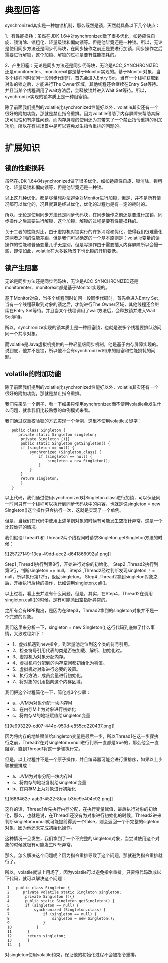 # 典型回答
synchronized其实是一种加锁机制，那么既然是锁，天然就具备以下几个缺点：



1、有性能损耗：虽然在JDK 1.6中对synchronized做了很多优化，如适应性自旋、锁消除、锁粗化、轻量级锁和偏向锁等。但是他毕竟还是一种锁。所以，无论是使用同步方法还是同步代码块，在同步操作之前还是要进行加锁，同步操作之后需要进行解锁，这个加锁、解锁的过程是要有性能损耗的。



2、产生阻塞：无论是同步方法还是同步代码块，无论是ACC_SYNCHRONIZED还是monitorenter、monitorexit都是基于Monitor实现的。基于Monitor对象，当多个线程同时访问一段同步代码时，首先会进入Entry Set，当有一个线程获取到对象的锁之后，才能进行The Owner区域，其他线程还会继续在Entry Set等待。并且当某个线程调用了wait方法后，会释放锁并进入Wait Set等待。所以，synchronize实现的锁本质上是一种阻塞锁。



除了前面我们提到的volatile比synchronized性能好以外，volatile其实还有一个很好的附加功能，那就是禁止指令重排。因为volatile借助了内存屏障来帮助其解决可见性和有序性问题，而内存屏障的使用还为其带来了一个禁止指令重排的附加功能，所以在有些场景中是可以避免发生指令重排的问题的。

# 扩展知识


## 锁的性能损耗


虽然在JDK 1.6中对synchronized做了很多优化，如如适应性自旋、锁消除、锁粗化、轻量级锁和偏向锁等，但是他毕竟还是一种锁。



以上这几种优化，都是尽量想办法避免对Monitor进行加锁，但是，并不是所有情况都可以优化的，况且就算是经过优化，优化的过程也是有一定的耗时的。



所以，无论是使用同步方法还是同步代码块，在同步操作之前还是要进行加锁，同步操作之后需要进行解锁，这个加锁、解锁的过程是要有性能损耗的。



关于二者的性能对比，由于虚拟机对锁实行的许多消除和优化，使得我们很难量化这两者之间的性能差距，但是我们可以确定的一个基本原则是：volatile变量的读操作的性能和普通变量几乎无差别，但是写操作由于需要插入内存屏障所以会慢一些，即便如此，volatile在大多数场景下也比锁的开销要低。



## 锁产生阻塞


无论是同步方法还是同步代码块，无论是ACC_SYNCHRONIZED还是monitorenter、monitorexit都是基于Monitor实现的。



基于Monitor对象，当多个线程同时访问一段同步代码时，首先会进入Entry Set，当有一个线程获取到对象的锁之后，才能进行The Owner区域，其他线程还会继续在Entry Set等待。并且当某个线程调用了wait方法后，会释放锁并进入Wait Set等待。



所以，synchronize实现的锁本质上是一种阻塞锁，也就是说多个线程要排队访问同一个共享对象。



而volatile是Java虚拟机提供的一种轻量级同步机制，他是基于内存屏障实现的。说到底，他并不是锁，所以他不会有synchronized带来的阻塞和性能损耗的问题。



## volatile的附加功能


除了前面我们提到的volatile比synchronized性能好以外，volatile其实还有一个很好的附加功能，那就是禁止指令重排。



我们先来举一个例子，看一下如果只使用synchronized而不使用volatile会发生什么问题，就拿我们比较熟悉的单例模式来看。



我们通过双重校验锁的方式实现一个单例，这里不使用volatile关键字：



```plain
   public class Singleton {  
      private static Singleton singleton;  
       private Singleton (){}  
       public static Singleton getSingleton() {  
       if (singleton == null) {  
           synchronized (Singleton.class) {  
               if (singleton == null) {  
                   singleton = new Singleton();  
               }  
           }  
       }  
       return singleton;  
       }  
   }
```



以上代码，我们通过使用synchronized对Singleton.class进行加锁，可以保证同一时间只有一个线程可以执行到同步代码块中的内容，也就是说singleton = new Singleton()这个操作只会执行一次，这就是实现了一个单例。



但是，当我们在代码中使用上述单例对象的时候有可能发生空指针异常。这是一个比较诡异的情况。



我们假设Thread1 和 Thread2两个线程同时请求Singleton.getSingleton方法的时候：



![[25727149-13ca-49dd-acc2-d641866092a1.png]]



Step1 ,Thread1执行到第8行，开始进行对象的初始化。 Step2 ,Thread2执行到第5行，判断singleton == null。 Step3 ,Thread2经过判断发现singleton ！= null，所以执行第12行，返回singleton。 Step4 ,Thread2拿到singleton对象之后，开始执行后续的操作，比如调用singleton.call()。



以上过程，看上去并没有什么问题，但是，其实，在Step4，Thread2在调用singleton.call()的时候，是有可能抛出空指针异常的。



之所有会有NPE抛出，是因为在Step3，Thread2拿到的singleton对象并不是一个完整的对象。



我们这里来分析一下，singleton = new Singleton();这行代码到底做了什么事情，大致过程如下：



+ 1、虚拟机遇到new指令，到常量池定位到这个类的符号引用。
+ 2、检查符号引用代表的类是否被加载、解析、初始化过。 
+ 3、虚拟机为对象分配内存。 
+ 4、虚拟机将分配到的内存空间都初始化为零值。 
+ 5、虚拟机对对象进行必要的设置。
+ 6、执行方法，成员变量进行初始化。 
+ 7、将对象的引用指向这个内存区域。



我们把这个过程简化一下，简化成3个步骤：



+ a、JVM为对象分配一块内存M 
+ b、在内存M上为对象进行初始化
+ c、将内存M的地址赋值给singleton变量



![[9e993229-cd07-444c-950d-e855cd220437.png]]

因为将内存的地址赋值给singleton变量是最后一步，所以Thread1在这一步骤执行之前，Thread2在对singleton==null进行判断一直都是true的，那么他会一直阻塞，直到Thread1将这一步骤执行完。



但是，以上过程并不是一个原子操作，并且编译器可能会进行重排序，如果以上步骤被重排成：



+ a、JVM为对象分配一块内存M
+ c、将内存的地址复制给singleton变量 
+ b、在内存M上为对象进行初始化



![[f686462e-aab3-4522-8fca-b3be9e404c92.png]]



这样的话，Thread1会先执行内存分配，在执行变量赋值，最后执行对象的初始化，那么，也就是说，在Thread1还没有为对象进行初始化的时候，Thread2进来判断singleton==null就可能提前得到一个false，则会返回一个不完整的sigleton对象，因为他还未完成初始化操作。



这种情况一旦发生，我们拿到了一个不完整的singleton对象，当尝试使用这个对象的时候就极有可能发生NPE异常。



那么，怎么解决这个问题呢？因为指令重排导致了这个问题，那就避免指令重排就行了。



所以，volatile就派上用场了，因为volatile可以避免指令重排。只要将代码改成以下代码，就可以解决这个问题：



```plain
 1   public class Singleton {  
 2      private volatile static Singleton singleton;  
 3       private Singleton (){}  
 4       public static Singleton getSingleton() {  
 5       if (singleton == null) {  
 6           synchronized (Singleton.class) {  
 7               if (singleton == null) {  
 8                   singleton = new Singleton();  
 9               }  
 10           }  
 11       }  
 12       return singleton;  
 13       }  
 14   }
```



对singleton使用volatile约束，保证他的初始化过程不会被指令重排。

